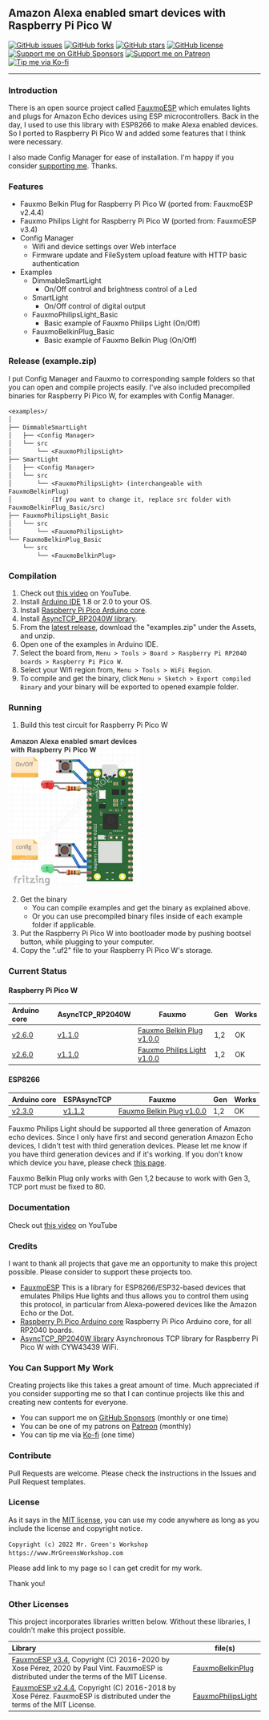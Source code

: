 ## Amazon Alexa enabled smart devices with Raspberry Pi Pico W


[<img src="https://img.shields.io/github/issues/MrGreensWorkshop/arduinoPico_RasPiPicoW_AlexaEnabledSmartDevices" alt="GitHub issues" data-no-image-viewer>](https://github.com/MrGreensWorkshop/arduinoPico_RasPiPicoW_AlexaEnabledSmartDevices/issues)
[<img src="https://img.shields.io/github/forks/MrGreensWorkshop/arduinoPico_RasPiPicoW_AlexaEnabledSmartDevices" alt="GitHub forks" data-no-image-viewer>](https://github.com/MrGreensWorkshop/arduinoPico_RasPiPicoW_AlexaEnabledSmartDevices/blob/main/README.md#readme)
[<img src="https://img.shields.io/github/stars/MrGreensWorkshop/arduinoPico_RasPiPicoW_AlexaEnabledSmartDevices" alt="GitHub stars" data-no-image-viewer>](https://github.com/MrGreensWorkshop/arduinoPico_RasPiPicoW_AlexaEnabledSmartDevices/blob/main/README.md#readme)
[<img src="https://img.shields.io/github/license/MrGreensWorkshop/arduinoPico_RasPiPicoW_AlexaEnabledSmartDevices" alt="GitHub license" data-no-image-viewer>](https://github.com/MrGreensWorkshop/arduinoPico_RasPiPicoW_AlexaEnabledSmartDevices/blob/main/LICENSE.txt)
[<img src="https://shields.io/badge/Github%20Sponsors-Support%20me-blue?logo=GitHub+Sponsors" alt="Support me on GitHub Sponsors" data-no-image-viewer>](https://github.com/sponsors/MrGreensWorkshop "Support me on GitHub Sponsors")
[<img src="https://shields.io/badge/Patreon-Support%20me-blue?logo=Patreon" alt="Support me on Patreon" data-no-image-viewer>](https://patreon.com/MrGreensWorkshop "Support me on Patreon")
[<img src="https://shields.io/badge/Ko--fi-Tip%20me-blue?logo=kofi" alt="Tip me via Ko-fi" data-no-image-viewer>](https://ko-fi.com/MrGreensWorkshop "Tip me via Ko-fi")

---

### Introduction

There is an open source project called [FauxmoESP](https://github.com/vintlabs/fauxmoESP) which emulates lights and plugs for Amazon Echo devices using ESP microcontrollers. Back in the day, I used to use this library with ESP8266 to make Alexa enabled devices. So I ported to Raspberry Pi Pico W and added some features that I think were necessary.

I also made Config Manager for ease of installation. I'm happy if you consider [supporting me](#you-can-support-my-work). Thanks.

### Features

- Fauxmo Belkin Plug for Raspberry Pi Pico W (ported from: FauxmoESP v2.4.4)
- Fauxmo Philips Light for Raspberry Pi Pico W (ported from: FauxmoESP v3.4)
- Config Manager
  - Wifi and device settings over Web interface
  - Firmware update and FileSystem upload feature with HTTP basic authentication
- Examples
  - DimmableSmartLight
    - On/Off control and brightness control of a Led
  - SmartLight
    - On/Off control of digital output
  - FauxmoPhilipsLight_Basic
    - Basic example of Fauxmo Philips Light (On/Off)
  - FauxmoBelkinPlug_Basic
    - Basic example of Fauxmo Belkin Plug (On/Off)

### Release (example.zip)

I put Config Manager and Fauxmo to corresponding sample folders so that you can open and compile projects easily. I've also included precompiled binaries for Raspberry Pi Pico W, for examples with Config Manager.

```
<examples>/
│
├── DimmableSmartLight
│   ├── <Config Manager>
│   └── src
│       └── <FauxmoPhilipsLight>
├── SmartLight
│   ├── <Config Manager>
│   └── src
│       └── <FauxmoPhilipsLight> (interchangeable with FauxmoBelkinPlug)
│           (If you want to change it, replace src folder with FauxmoBelkinPlug_Basic/src)
├── FauxmoPhilipsLight_Basic
│   └── src
│       └── <FauxmoPhilipsLight>
└── FauxmoBelkinPlug_Basic
    └── src
        └── <FauxmoBelkinPlug>
```

### Compilation

1. Check out [this video](https://www.youtube.com/channel/UCf-BfpqjqvPKGXFc22rkR9w) on YouTube.
1. Install [Arduino IDE](https://www.arduino.cc/en/software) 1.8 or 2.0 to your OS.
1. Install [Raspberry Pi Pico Arduino core](https://github.com/earlephilhower/arduino-pico).
1. Install [AsyncTCP_RP2040W library](https://github.com/khoih-prog/AsyncTCP_RP2040W).
1. From the [latest release](https://github.com/MrGreensWorkshop/arduinoPico_RasPiPicoW_AlexaEnabledSmartDevices/releases/latest), download the "examples.zip" under the Assets, and unzip.
1. Open one of the examples in Arduino IDE.
1. Select the board from, `Menu > Tools > Board > Raspberry Pi RP2040 boards > Raspberry Pi Pico W`.
1. Select your Wifi region from, `Menu > Tools > WiFi Region`.
1. To compile and get the binary, click `Menu > Sketch > Export compiled Binary` and your binary will be exported to opened example folder.

### Running

1. Build this test circuit for Raspberry Pi Pico W

<img src="/docs/CircuitSketchForRaspberryPiPicoW.jpg" height="300" alt="Amazon Alexa enabled smart device test circuit for Raspberry Pi Pico W">

2. Get the binary
    - You can compile examples and get the binary as explained above.
    - Or you can use precompiled binary files inside of each example folder if applicable.
1. Put the Raspberry Pi Pico W into bootloader mode by pushing bootsel button, while plugging to your computer. 
1. Copy the ".uf2" file to your Raspberry Pi Pico W's storage.

### Current Status

#### Raspberry Pi Pico W

| Arduino core | AsyncTCP_RP2040W | Fauxmo | Gen | Works |
| :----------- | ---------------- | ------ | --- | ----- |
| [v2.6.0](https://github.com/earlephilhower/arduino-pico/tree/2.6.0) | [v1.1.0](https://github.com/khoih-prog/AsyncTCP_RP2040W/tree/v1.1.0) |	[Fauxmo Belkin Plug v1.0.0](/library/FauxmoBelkinPlug/src/) | 1,2 | OK |
| [v2.6.0](https://github.com/earlephilhower/arduino-pico/tree/2.6.0) | [v1.1.0](https://github.com/khoih-prog/AsyncTCP_RP2040W/tree/v1.1.0) |	[Fauxmo Philips Light v1.0.0](/library/FauxmoPhilipsLight/src/) | 1,2 | OK |

#### ESP8266

| Arduino core | ESPAsyncTCP      | Fauxmo | Gen | Works |
| :----------- | ---------------- | ------ | --- | ----- |
| [v2.3.0](https://github.com/esp8266/Arduino/tree/2.3.0) | [v1.1.2](https://github.com/me-no-dev/ESPAsyncTCP/tree/a57560d977602145cfadae84ae28f2ec69b361f5) | [Fauxmo Belkin Plug v1.0.0](/library/FauxmoBelkinPlug/src/) | 1,2 | OK |

Fauxmo Philips Light should be supported all three generation of Amazon echo devices. Since I only have first and second generation Amazon Echo devices, I didn't test with third generation devices. Please let me know if you have third generation devices and if it's working. If you don't know which device you have, please check [this page](https://www.amazon.com/gp/help/customer/display.html?nodeId=GHRYQ6GHE4A5TUD2).

Fauxmo Belkin Plug only works with Gen 1,2 because to work with Gen 3, TCP port must be fixed to 80.

### Documentation

Check out [this video](https://www.youtube.com/channel/UCf-BfpqjqvPKGXFc22rkR9w) on YouTube

### Credits

I want to thank all projects that gave me an opportunity to make this project possible. Please consider to support these projects too.

- [FauxmoESP](https://github.com/vintlabs/fauxmoESP) This is a library for ESP8266/ESP32-based devices that emulates Philips Hue lights and thus allows you to control them using this protocol, in particular from Alexa-powered devices like the Amazon Echo or the Dot.
- [Raspberry Pi Pico Arduino core](https://github.com/earlephilhower/arduino-pico) Raspberry Pi Pico Arduino core, for all RP2040 boards.
- [AsyncTCP_RP2040W library](https://github.com/khoih-prog/AsyncTCP_RP2040W) Asynchronous TCP library for Raspberry Pi Pico W with CYW43439 WiFi.

### You Can Support My Work

Creating projects like this takes a great amount of time. Much appreciated if you consider supporting me so that I can continue projects like this and creating new contents for everyone.

- You can support me on [GitHub Sponsors](https://github.com/sponsors/MrGreensWorkshop "Support me on GitHub Sponsors") (monthly or one time)
- You can be one of my patrons on [Patreon](https://patreon.com/MrGreensWorkshop "Be my Patron") (monthly)
- You can tip me via [Ko-fi](https://ko-fi.com/MrGreensWorkshop "Tip Me via Ko-fi") (one time)

### Contribute

Pull Requests are welcome. Please check the instructions in the Issues and Pull Request templates.
<!--
### Contributors

Thank you for your contributions!
-->
### License

As it says in the [MIT license](https://github.com/MrGreensWorkshop/arduinoPico_RasPiPicoW_AlexaEnabledSmartDevices/blob/main/LICENSE.txt), you can use my code anywhere as long as you include the license and copyright notice.

`Copyright (c) 2022 Mr. Green's Workshop https://www.MrGreensWorkshop.com`

Please add link to my page so I can get credit for my work.

Thank you!

### Other Licenses

This project incorporates libraries written below. Without these libraries, I couldn't make this project possible.

| Library                              | file(s) |
| :----------------------------------- | ------- |
| [FauxmoESP v3.4](https://github.com/vintlabs/fauxmoESP/tree/3.4), Copyright (C) 2016-2020 by Xose Pérez, 2020 by Paul Vint. FauxmoESP is distributed under the terms of the MIT License. | [FauxmoBelkinPlug](https://github.com/MrGreensWorkshop/arduinoPico_RasPiPicoW_AlexaEnabledSmartDevices/tree/95f45b6efa152797f380ea1a021564a6f752f7ff/library/FauxmoBelkinPlug/src) |
| [FauxmoESP v2.4.4](https://github.com/vintlabs/fauxmoESP/tree/2.4.4), Copyright (C) 2016-2018 by Xose Pérez. FauxmoESP is distributed under the terms of the MIT License. | [FauxmoPhilipsLight](https://github.com/MrGreensWorkshop/arduinoPico_RasPiPicoW_AlexaEnabledSmartDevices/tree/95f45b6efa152797f380ea1a021564a6f752f7ff/library/FauxmoPhilipsLight/src) |
